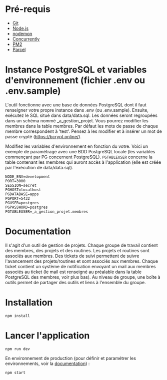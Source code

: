 # Pré-requis

* [Git](https://git-scm.com/download/win)
* [Node.js](https://nodejs.org/en/)
* [nodemon](https://www.npmjs.com/package/nodemon)
* [Concurrently](https://www.npmjs.com/package/concurrently)
* [PM2](https://www.npmjs.com/package/pm2)
* [Parcel](https://www.npmjs.com/package/parcel-bundler)

# Instance PostgreSQL et variables d'environnement (fichier .env ou .env.sample)

L'outil fonctionne avec une base de données PostgreSQL dont il faut renseigner votre propre instance dans .env (ou .env.sample). Ensuite, exécutez le SQL situé dans data/data.sql. Les données seront regroupées dans un schéma nommé _a_gestion_projet. Vous pourrez modifier les membres dans la table membres. Par défaut les mots de passe de chaque membre correspondent à 'test'. Pensez à les modifier et à insérer un mot de passe crypté (https://bcrypt.online/).

Modifiez les variables d'environnement en fonction du votre. Voici un exemple de paramétrage avec une BDD PostgreSQL locale (les variables commençant par PG concernent PostgreSQL). `PGTABLEUSER` concerne la table contenant les membres qui auront accès à l'application (elle est créée par l'exécution de data/data.sql).
```
NODE_ENV=development
PORT=3000
SESSION=secret
PGHOST=localhost
PGDATABASE=apps
PGPORT=5432
PGUSER=postgres
PGPASSWORD=postgres
PGTABLEUSER=_a_gestion_projet.membres
```
# Documentation

Il s'agit d'un outil de gestion de projets. Chaque groupe de travail contient des membres, des projets et des routines. Les projets et routines sont associés aux membres. Des tickets de suivi permettent de suivre l'avancement des projets/routines et sont associés aux membres. Chaque ticket contient un système de notification envoyant un mail aux membres associés au ticket (le mail est renseigné au préalable dans la table PostgreSQL des membres, voir plus bas). Au niveau de groupe, une boîte à outils permet de partager des outils et liens à l'ensemble du groupe.

# Installation

```
npm install
```

# Lancer l'application

```
npm run dev
```

En environnement de production (pour définir et paramétrer les environnements, voir la [documentation](http://srv-gitlab.audiar.net/rfroger/obs-prototype/-/tree/master/doc/config.md)) :

```
npm start
```
